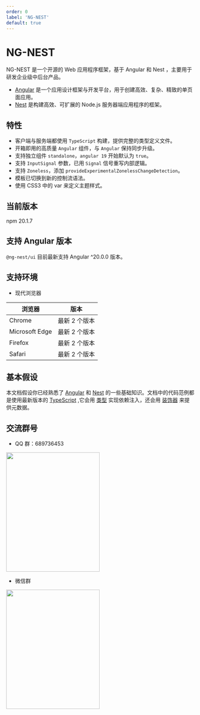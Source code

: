 ```yaml
---
order: 0
label: 'NG-NEST'
default: true
---
```


# NG-NEST

NG-NEST 是一个开源的 Web 应用程序框架，基于 Angular 和 Nest ，主要用于研发企业级中后台产品。

- [Angular](https://angular.dev/overview) 是一个应用设计框架与开发平台，用于创建高效、复杂、精致的单页面应用。
- [Nest](https://docs.nestjs.com/) 是构建高效、可扩展的 Node.js 服务器端应用程序的框架。

## 特性

- 客户端与服务端都使用 `TypeScript` 构建，提供完整的类型定义文件。
- 开箱即用的高质量 `Angular` 组件，与 `Angular` 保持同步升级。
- 支持独立组件 `standalone`，`angular 19` 开始默认为 `true`。
- 支持 `InputSignal` 参数，已用 `Signal` 信号重写内部逻辑。
- 支持 `Zoneless`，添加 `provideExperimentalZonelessChangeDetection`。
- 模板已切换到新的控制流语法。
- 使用 CSS3 中的 var 来定义主题样式。

## 当前版本

npm 20.1.7

## 支持 Angular 版本

`@ng-nest/ui` 目前最新支持 Angular ^20.0.0 版本。

## 支持环境

- 现代浏览器

| 浏览器         | 版本          |
| -------------- | ------------- |
| Chrome         | 最新 2 个版本 |
| Microsoft Edge | 最新 2 个版本 |
| Firefox        | 最新 2 个版本 |
| Safari         | 最新 2 个版本 |

## 基本假设

本文档假设你已经熟悉了 [Angular](https://angular.dev/overview) 和 [Nest](https://docs.nestjs.com/) 的一些基础知识。文档中的代码范例都是使用最新版本的 [TypeScript](https://www.typescriptlang.org/) ,它会用 [类型](https://www.typescriptlang.org/docs/handbook/classes.html) 实现依赖注入，还会用 [装饰器](https://www.typescriptlang.org/docs/handbook/decorators.html) 来提供元数据。

## 交流群号

- QQ 群：689736453

<img src="/img/tim.jpg" width="250" height="320" />

- 微信群

<img src="/img/weixin.jpg" width="250" height="320" />
